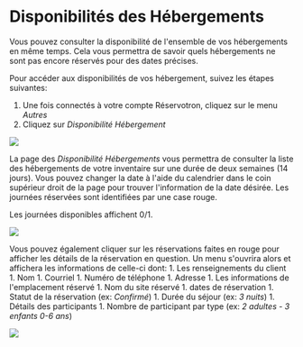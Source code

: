 # Disponibilités des Hébergements

Vous pouvez consulter la disponibilité de l'ensemble de vos hébergements en même temps. Cela vous permettra de savoir quels hébergements ne sont pas encore réservés pour des dates précises. 

Pour accéder aux disponibilités de vos hébergement, suivez les étapes suivantes:
1. Une fois connectés à votre compte Réservotron, cliquez sur le menu *Autres*
2. Cliquez sur *Disponibilité Hébergement*



![](https://api.monosnap.com/rpc/file/download?id=AkmIwJr723hrvBRzkhthh47gNGE3N5)

La page des *Disponibilité Hébergements* vous permettra de consulter la liste des hébergements de votre inventaire sur une durée de deux semaines (14 jours). Vous pouvez changer la date à l'aide du calendrier dans le coin supérieur droit de la page pour trouver l'information de la date désirée. Les journées réservées sont identifiées par une case rouge. 

Les journées disponibles affichent 0/1. 

![](https://api.monosnap.com/rpc/file/download?id=anfTRdwnjQYcThYW345Wuymo8uclzB)

Vous pouvez également cliquer sur les réservations faites en rouge pour afficher les détails de la réservation en question. Un menu s'ouvrira alors et affichera les informations de celle-ci dont: 
1. 
Les renseignements du client
    1. 
Nom
    1. 
Courriel
    1. 
Numéro de téléphone
    1. 
Adresse
1. 
Les informations de l'emplacement réservé
    1. 
Nom du site réservé
    1. 
dates de réservation
    1. 
Statut de la réservation (ex: *Confirmé*)
1. 
Durée du séjour (ex: *3 nuits*)
1. 
Détails des participants
    1. Nombre de participant par type (ex: *2 adultes - 3 enfants 0-6 ans*)

![](https://api.monosnap.com/rpc/file/download?id=aa0xCEmdJ5QbE5ce5qFzWdDiBQ2S6k)